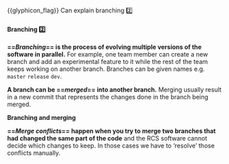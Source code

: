 <span id="prereqs"></span>

<span id="outcomes">{{glyphicon_flag}} Can explain branching :two:</span>

<div id="title">

#### Branching :two:

</div>

<div id="body">

**==_Branching_== is the process of evolving multiple versions of the software in parallel.** For example, one team member can create a new branch and add an experimental feature to it while the rest of the team keeps working on another branch. Branches can be given names e.g. `master` `release` `dev`. 

**A branch can be ==_merged_== into another branch.** Merging usually result in a new commit that represents the changes done in the branch being merged.

<pic src="{{baseUrl}}/revisionControl/branching/images/diagram.png" height="180">
  <strong>Branching and merging</strong>
</pic>

**==_Merge conflicts_== happen when you try to merge two branches that had changed the same part of the code** and the RCS software cannot decide which changes to keep. In those cases we have to ‘resolve’ those conflicts manually.

</div>

<div id="extras">

<include src="exercises.md" />

</div>